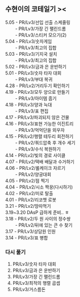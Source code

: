 ## 수현이의 코테일기 >< 
5.05 - PR/Lv3/선입 선출 스케줄링  <br/>
&nbsp; &nbsp; &nbsp; &nbsp; - PR/Lv3/가장 긴 팰린드롬  <br/>
&nbsp; &nbsp; &nbsp; &nbsp; - PR/Lv3/스티커 모으기(2) <br/>
5.04 - PR/Lv3/숫자게임  <br/>
&nbsp; &nbsp; &nbsp; &nbsp; - PR/Lv3/최고의 집합  <br/>
5.03 - PR/Lv3/기지국 설치  <br/>
&nbsp; &nbsp; &nbsp; &nbsp; - PR/Lv3/최고의 집합  <br/>
5.02 - PR/Lv3/금과 은 운반하기  <br/>
5.01 - PR/Lv3/숫자 타자 대회  <br/>
&nbsp; &nbsp; &nbsp; &nbsp; - PR/Lv3/부대 복귀  <br/>
4.28 - PR/Lv2/거리두기 확인하기  <br/>
4.19 - PR/Lv3/모두 양으로 만들기  <br/>
&nbsp; &nbsp; &nbsp; &nbsp; - PR/Lv3/아이템 줍기  <br/>
4.18 - PR/Lv3/양과 늑대  <br/>
&nbsp; &nbsp; &nbsp; &nbsp; - PR/Lv3/표 편집  <br/>
4.17 - PR/Lv3/파괴되지 않은 건물  <br/>
4.16 - PR/Lv3/표현 가능한 이진트리  <br/>
&nbsp; &nbsp; &nbsp; &nbsp; - PR/Lv3/억억단을 외우자  <br/>
4.15 - PR/Lv2/행렬 테두리 회전하기  <br/>
&nbsp; &nbsp; &nbsp; &nbsp; - PR/Lv2/쿼드압축 후 개수 세기  <br/>
&nbsp; &nbsp; &nbsp; &nbsp; - PR/Lv3/수식 복원하기  <br/>
4.14 - PR/Lv2/빛의 경로 사이클  <br/>
4.07 - PR/Lv2/택배 배달과 수거하기  <br/>
4.06 - PR/Lv2/롤케이크 자르기  <br/>
&nbsp; &nbsp; &nbsp; &nbsp; - PR/Lv2/양궁대회  <br/>
4.05 - PR/Lv2/점 찍기  <br/>
4.04 - PR/Lv2/시소 짝꿍(다시하기)  <br/>
4.02 - PR/Lv2/미로 탈출  <br/>
4.01 - PR/Lv2/리코쳇 로봇  <br/>
3.21 - PR/Lv2/땅따먹기  <br/>
3.19~3.20 DAsP 급하게 준비.. ㅎ  <br/>
3.18 - PR/Lv2/두 원 사이의 정수쌍   <br/>
&nbsp; &nbsp; &nbsp; &nbsp; - PR/Lv2/뒤에 있는 큰 수 찾기  <br/>
3.17 - PR/Lv3/상담원 인원 <br/>
3.14 - PR/Lv3/표 병합



### 다시 풀기
1. PR/Lv3/숫자 타자 대회
2. PR/Lv3/금과 은 운반하기
3. PR/Lv3/가장 긴 팰린드롬
4. PR/Lv3/최적의 행렬 곱셉
5. PR/Lv3/거스름돈
